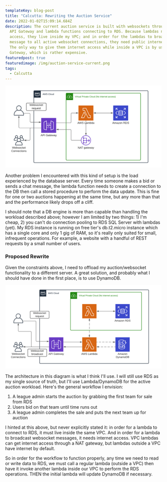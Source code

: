 ```yaml
---
templateKey: blog-post
title: "Calcutta: Rewriting the Auction Service"
date: 2022-01-02T15:09:14.684Z
description: The current auction service is built with websockets through AWS
  API Gateway and lambda functions connecting to RDS. Because lambdas need RDS
  access, they live inside my VPC; and in order for the lambdas to broadcast a
  message to all active websocket connections, they need public internet access.
  The only way to give them internet access while inside a VPC is by using a NAT
  Gateway, which is rather expensive.
featuredpost: true
featuredimage: /img/auction-service-current.png
tags:
  - Calcutta
---
```

![Current Architecture](../../../static/img/auction-service-current.png)

Another problem I encountered with this kind of setup is the load experienced by the database server. Every time someone makes a bid or sends a chat message, the lambda function needs to create a connection to the DB then call a stored procedure to perform the data update. This is fine for one or two auctions happening at the same time, but any more than that and the performance likely drops off a cliff.

I should note that a DB engine is more than capable than handling the workload described above; however I am limited by two things: 1) I'm cheap, 2) you can't do connection pooling to RDS SQL Server with lambdas (yet). My RDS instance is running on free tier's db.t2.micro instance which has a single core and only 1 gig of RAM, so it's really only suited for small, infrequent operations. For example, a website with a handful of REST requests by a small number of users.

### Proposed Rewrite

Given the constraints above, I need to offload my auction/websocket functionality to a different server. A great solution, and probably what I should have done in the first place, is to use DynamoDB.

![New Architecture](../../../static/img/auction-service-new.png)

The architecture in this diagram is what I think I'll use. I will still use RDS as my single source of truth, but I'll use Lambda/DynamoDB for the active auction workload. Here's the general workflow I envision:

1. A league admin starts the auction by grabbing the first team for sale from RDS
1. Users bid on that team until time runs out
1. A league admin completes the sale and puts the next team up for auction

I hinted at this above, but never explicitly stated it: in order for a lambda to connect to RDS, it must live inside the same VPC. And in order for a lambda to broadcast websocket messages, it needs internet access. VPC lambdas can get internet access through a NAT gateway, but lambdas outside a VPC have internet by default.

So in order for the workflow to function properly, any time we need to read or write data to RDS, we must call a regular lambda (outside a VPC) then have it invoke another lambda inside our VPC to perform the RDS operations. THEN the initial lambda will update DynamoDB if necessary.